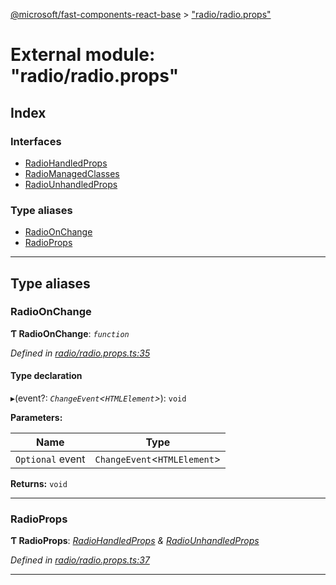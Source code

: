 [@microsoft/fast-components-react-base](../README.md) > ["radio/radio.props"](../modules/_radio_radio_props_.md)

# External module: "radio/radio.props"

## Index

### Interfaces

* [RadioHandledProps](../interfaces/_radio_radio_props_.radiohandledprops.md)
* [RadioManagedClasses](../interfaces/_radio_radio_props_.radiomanagedclasses.md)
* [RadioUnhandledProps](../interfaces/_radio_radio_props_.radiounhandledprops.md)

### Type aliases

* [RadioOnChange](_radio_radio_props_.md#radioonchange)
* [RadioProps](_radio_radio_props_.md#radioprops)

---

## Type aliases

<a id="radioonchange"></a>

###  RadioOnChange

**Ƭ RadioOnChange**: *`function`*

*Defined in [radio/radio.props.ts:35](https://github.com/Microsoft/fast-dna/blob/164dd3ca/packages/fast-components-react-base/src/radio/radio.props.ts#L35)*

#### Type declaration
▸(event?: *`ChangeEvent`<`HTMLElement`>*): `void`

**Parameters:**

| Name | Type |
| ------ | ------ |
| `Optional` event | `ChangeEvent`<`HTMLElement`> |

**Returns:** `void`

___
<a id="radioprops"></a>

###  RadioProps

**Ƭ RadioProps**: *[RadioHandledProps](../interfaces/_radio_radio_props_.radiohandledprops.md) & [RadioUnhandledProps](../interfaces/_radio_radio_props_.radiounhandledprops.md)*

*Defined in [radio/radio.props.ts:37](https://github.com/Microsoft/fast-dna/blob/164dd3ca/packages/fast-components-react-base/src/radio/radio.props.ts#L37)*

___

